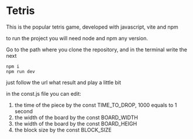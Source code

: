 # Tetris
This is the popular tetris game, developed with javascript, vite and npm

to run the project you will need node and npm any version.

Go to the path where you clone the repository, and in the terminal write the next
```
npm i
npm run dev
```
just follow the url what result and play a little bit

in the const.js file you can edit:
1. the time of the piece by the const TIME_TO_DROP, 1000 equals to 1 second
1. the width of the board by the const BOARD_WIDTH
1. the width of the board by the const BOARD_HEIGH
1. the block size by the const BLOCK_SIZE
